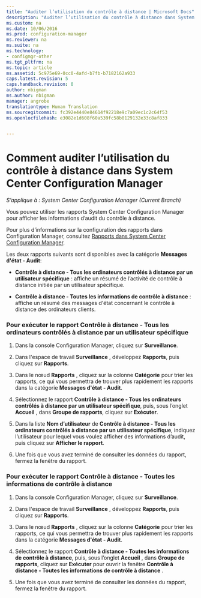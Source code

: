 ```yaml
---
title: "Auditer l’utilisation du contrôle à distance | Microsoft Docs"
description: "Auditer l’utilisation du contrôle à distance dans System Center Configuration Manager."
ms.custom: na
ms.date: 10/06/2016
ms.prod: configuration-manager
ms.reviewer: na
ms.suite: na
ms.technology:
- configmgr-other
ms.tgt_pltfrm: na
ms.topic: article
ms.assetid: 5c975e69-0cc0-4afd-b7fb-b7182162a933
caps.latest.revision: 5
caps.handback.revision: 0
author: nbigman
ms.author: nbigman
manager: angrobe
translationtype: Human Translation
ms.sourcegitcommit: fc392e4440e84614f92218e9c7a09ec1c2c64f53
ms.openlocfilehash: e3082e1d608f60a539fc58b0129132e33c8af833


---
```

# <a name="how-to-audit-remote-control-usage-in-system-center-configuration-manager"></a>Comment auditer l’utilisation du contrôle à distance dans System Center Configuration Manager

*S’applique à : System Center Configuration Manager (Current Branch)*

Vous pouvez utiliser les rapports System Center Configuration Manager pour afficher les informations d’audit du contrôle à distance.  

 Pour plus d’informations sur la configuration des rapports dans Configuration Manager, consultez [Rapports dans System Center Configuration Manager](../../../../core/servers/manage/reporting.md).  

 Les deux rapports suivants sont disponibles avec la catégorie **Messages d'état - Audit**:  

-   **Contrôle à distance - Tous les ordinateurs contrôlés à distance par un utilisateur spécifique** : affiche un résumé de l’activité de contrôle à distance initiée par un utilisateur spécifique.  

-   **Contrôle à distance - Toutes les informations de contrôle à distance** : affiche un résumé des messages d'état concernant le contrôle à distance des ordinateurs clients.  

### <a name="to-run-the-report-remote-control---all-computers-remote-controlled-by-a-specific-user"></a>Pour exécuter le rapport Contrôle à distance - Tous les ordinateurs contrôlés à distance par un utilisateur spécifique  

1.  Dans la console Configuration Manager, cliquez sur **Surveillance**.  

2.  Dans l'espace de travail **Surveillance** , développez **Rapports**, puis cliquez sur **Rapports**.  

3.  Dans le nœud **Rapports** , cliquez sur la colonne **Catégorie** pour trier les rapports, ce qui vous permettra de trouver plus rapidement les rapports dans la catégorie **Messages d'état - Audit**.  

4.  Sélectionnez le rapport **Contrôle à distance - Tous les ordinateurs contrôlés à distance par un utilisateur spécifique**, puis, sous l’onglet **Accueil** , dans **Groupe de rapports**, cliquez sur **Exécuter**.  

5.  Dans la liste **Nom d’utilisateur** de **Contrôle à distance - Tous les ordinateurs contrôlés à distance par un utilisateur spécifique**, indiquez l’utilisateur pour lequel vous voulez afficher des informations d’audit, puis cliquez sur **Afficher le rapport**.  

6.  Une fois que vous avez terminé de consulter les données du rapport, fermez la fenêtre du rapport.  

### <a name="to-run-the-report-remote-control---all-remote-control-information"></a>Pour exécuter le rapport Contrôle à distance - Toutes les informations de contrôle à distance  

1.  Dans la console Configuration Manager, cliquez sur **Surveillance**.  

2.  Dans l'espace de travail **Surveillance** , développez **Rapports**, puis cliquez sur **Rapports**.  

3.  Dans le nœud **Rapports** , cliquez sur la colonne **Catégorie** pour trier les rapports, ce qui vous permettra de trouver plus rapidement les rapports dans la catégorie **Messages d'état - Audit**.  

4.  Sélectionnez le rapport **Contrôle à distance - Toutes les informations de contrôle à distance**, puis, sous l’onglet **Accueil** , dans **Groupe de rapports**, cliquez sur **Exécuter** pour ouvrir la fenêtre **Contrôle à distance - Toutes les informations de contrôle à distance** .  

5.  Une fois que vous avez terminé de consulter les données du rapport, fermez la fenêtre du rapport.  



<!--HONumber=Dec16_HO3-->



